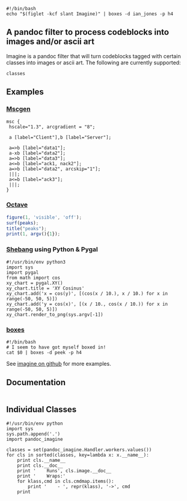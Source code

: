 
```{.shebang imgout="stdout"}
#!/bin/bash
echo "$(figlet -kcf slant Imagine)" | boxes -d ian_jones -p h4
```


## A pandoc filter to process codeblocks into images and/or ascii art

Imagine is a pandoc filter that will turn codeblocks tagged with certain
classes into images or ascii art. The following are currently supported:

```imagine
classes
```


## Examples

### [Mscgen](http://www.mcternan.me.uk/mscgen/)

```{.mscgen imgout="fcb,img"}
msc {
 hscale="1.3", arcgradient = "8";

 a [label="Client"],b [label="Server"];

 a=>b [label="data1"];
 a-xb [label="data2"];
 a=>b [label="data3"];
 a<=b [label="ack1, nack2"];
 a=>b [label="data2", arcskip="1"];
 |||;
 a<=b [label="ack3"];
 |||;
}
```


### [Octave](https://www.gnu.org/software/octave)

```{.octave imgout="fcb,img"}
figure(1, 'visible', 'off');
surf(peaks);
title("peaks");
print(1, argv(){1});
```


### [Shebang](http://www.google.com/search?q=linux+shebang) using Python & Pygal

```{.shebang imgout="fcb,img"}
#!/usr/bin/env python3
import sys
import pygal
from math import cos
xy_chart = pygal.XY()
xy_chart.title = 'XY Cosinus'
xy_chart.add('x = cos(y)', [(cos(x / 10.), x / 10.) for x in range(-50, 50, 5)])
xy_chart.add('y = cos(x)', [(x / 10., cos(x / 10.)) for x in range(-50, 50, 5)])
xy_chart.render_to_png(sys.argv[-1])
```


### [boxes](http://boxes.thomasjensen.com)

```{.shebang imgout="fcb,stdout"}
#!/bin/bash
# I seem to have got myself boxed in!
cat $0 | boxes -d peek -p h4
```

See [imagine on github](https://github.com/hertogp/imagine) for more examples.


## Documentation

```imagine
```

## Individual Classes

```{.shebang imgout="stdout"}
#!/usr/bin/env python
import sys
sys.path.append('.')
import pandoc_imagine

classes = set(pandoc_imagine.Handler.workers.values())
for cls in sorted(classes, key=lambda x: x.__name__):
    print cls.__name__
    print cls.__doc__
    print '    Runs', cls.image.__doc__
    print '    Wraps:'
    for klass,cmd in cls.cmdmap.items():
        print '    - ', repr(klass), '->', cmd
    print
```
